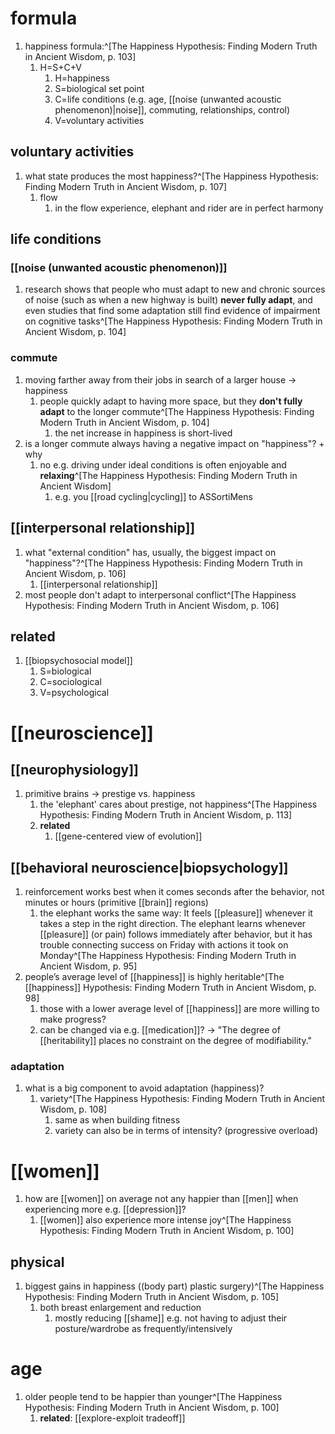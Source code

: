 # formula
1. happiness formula:^[The Happiness Hypothesis: Finding Modern Truth in Ancient Wisdom, p. 103]
	1. H=S+C+V
		1. H=happiness
		2. S=biological set point
		3. C=life conditions (e.g. age, [[noise (unwanted acoustic phenomenon)|noise]], commuting, relationships, control)
		4. V=voluntary activities

## voluntary activities
1. what state produces the most happiness?^[The Happiness Hypothesis: Finding Modern Truth in Ancient Wisdom, p. 107]
	1. flow
		1. in the flow experience, elephant and rider are in perfect harmony

## life conditions
### [[noise (unwanted acoustic phenomenon)]]
1. research shows that people who must adapt to new and chronic sources of noise (such as when a new highway is built) **never fully adapt**, and even studies that find some adaptation still find evidence of impairment on cognitive tasks^[The Happiness Hypothesis: Finding Modern Truth in Ancient Wisdom, p. 104]

### commute
1. moving farther away from their jobs in search of a larger house → happiness
	1. people quickly adapt to having more space, but they **don't fully adapt** to the longer commute^[The Happiness Hypothesis: Finding Modern Truth in Ancient Wisdom, p. 104]
		1. the net increase in happiness is short-lived
2. is a longer commute always having a negative impact on "happiness"? + why
	1. no e.g. driving under ideal conditions is often enjoyable and **relaxing**^[The Happiness Hypothesis: Finding Modern Truth in Ancient Wisdom]
		1. e.g. you [[road cycling|cycling]] to ASSortiMens

## [[interpersonal relationship]]
1. what "external condition" has, usually, the biggest impact on "happiness"?^[The Happiness Hypothesis: Finding Modern Truth in Ancient Wisdom, p. 106]
	1. [[interpersonal relationship]]
2. most people don't adapt to interpersonal conflict^[The Happiness Hypothesis: Finding Modern Truth in Ancient Wisdom, p. 106]

## related
1. [[biopsychosocial model]]
	1. S=biological
	2. C=sociological
	3. V=psychological

# [[neuroscience]]
## [[neurophysiology]]
1. primitive brains → prestige vs. happiness
	1. the 'elephant' cares about prestige, not happiness^[The Happiness Hypothesis: Finding Modern Truth in Ancient Wisdom, p. 113]
	2. **related**
		1. [[gene-centered view of evolution]]

## [[behavioral neuroscience|biopsychology]]
1. reinforcement works best when it comes seconds after the behavior, not minutes or hours (primitive [[brain]] regions)
	1. the elephant works the same way: It feels [[pleasure]] whenever it takes a step in the right direction. The elephant learns whenever [[pleasure]] (or pain) follows immediately after behavior, but it has trouble connecting success on Friday with actions it took on Monday^[The Happiness Hypothesis: Finding Modern Truth in Ancient Wisdom, p. 95]
2. people’s average level of [[happiness]] is highly heritable^[The [[happiness]] Hypothesis: Finding Modern Truth in Ancient Wisdom, p. 98]
	1. those with a lower average level of [[happiness]] are more willing to make progress?
	2. can be changed via e.g. [[medication]]? → "The degree of [[heritability]] places no constraint on the degree of modifiability."

### adaptation
1. what is a big component to avoid adaptation (happiness)?
	1. variety^[The Happiness Hypothesis: Finding Modern Truth in Ancient Wisdom, p. 108]
		1. same as when building fitness
		2. variety can also be in terms of intensity? (progressive overload)

# [[women]]
1. how are [[women]] on average not any happier than [[men]] when experiencing more e.g. [[depression]]?
	1. [[women]] also experience more intense joy^[The Happiness Hypothesis: Finding Modern Truth in Ancient Wisdom, p. 100]

## physical
1. biggest gains in happiness ((body part) plastic surgery)^[The Happiness Hypothesis: Finding Modern Truth in Ancient Wisdom, p. 105]
	1. both breast enlargement and reduction
		1. mostly reducing [[shame]] e.g. not having to adjust their posture/wardrobe as frequently/intensively

# age
1. older people tend to be happier than younger^[The Happiness Hypothesis: Finding Modern Truth in Ancient Wisdom, p. 100]
	1. **related**: [[explore-exploit tradeoff]]